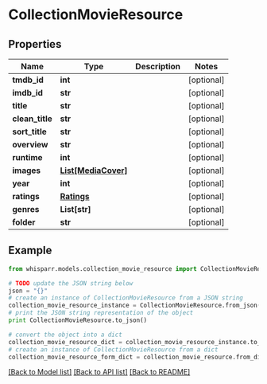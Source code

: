 # CollectionMovieResource


## Properties
Name | Type | Description | Notes
------------ | ------------- | ------------- | -------------
**tmdb_id** | **int** |  | [optional] 
**imdb_id** | **str** |  | [optional] 
**title** | **str** |  | [optional] 
**clean_title** | **str** |  | [optional] 
**sort_title** | **str** |  | [optional] 
**overview** | **str** |  | [optional] 
**runtime** | **int** |  | [optional] 
**images** | [**List[MediaCover]**](MediaCover.md) |  | [optional] 
**year** | **int** |  | [optional] 
**ratings** | [**Ratings**](Ratings.md) |  | [optional] 
**genres** | **List[str]** |  | [optional] 
**folder** | **str** |  | [optional] 

## Example

```python
from whisparr.models.collection_movie_resource import CollectionMovieResource

# TODO update the JSON string below
json = "{}"
# create an instance of CollectionMovieResource from a JSON string
collection_movie_resource_instance = CollectionMovieResource.from_json(json)
# print the JSON string representation of the object
print CollectionMovieResource.to_json()

# convert the object into a dict
collection_movie_resource_dict = collection_movie_resource_instance.to_dict()
# create an instance of CollectionMovieResource from a dict
collection_movie_resource_form_dict = collection_movie_resource.from_dict(collection_movie_resource_dict)
```
[[Back to Model list]](../README.md#documentation-for-models) [[Back to API list]](../README.md#documentation-for-api-endpoints) [[Back to README]](../README.md)


